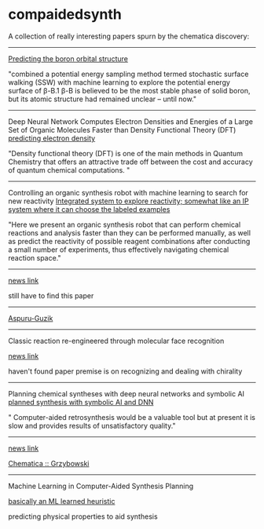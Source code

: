 # compaidedsynth

A collection of really interesting papers spurn by the chematica discovery:

------------------

[Predicting the boron orbital structure](
https://pubs.rsc.org/en/content/articlepdf/2018/sc/c8sc03427c
)

"combined a potential energy sampling method termed stochastic surface walking (SSW) with machine learning to explore the potential energy surface of β-B.1 β-B is believed to be the most stable phase of solid boron, but its atomic structure had remained unclear – until now."

--------------------------------------------

Deep Neural Network Computes Electron Densities
and Energies of a Large Set of Organic Molecules
Faster than Density Functional Theory (DFT) 
[predicting electron density](https://arxiv.org/pdf/1809.02723.pdf)

"Density functional theory (DFT) is one of the main methods in Quantum Chemistry that offers an attractive trade
off between the cost and accuracy of quantum chemical computations. "

--------------------
Controlling an organic synthesis robot with machine learning to search for new reactivity
[Integrated system to explore reactivity; somewhat like an IP system where it can choose the labeled examples](https://www.nature.com/articles/s41586-018-0307-8.epdf?shared_access_token=XUpzk8aCw7-ORoZFkmtP8dRgN0jAjWel9jnR3ZoTv0PkoXk5uIqDml_U7yHIMqOJd1p4gT3dU79JWdc-mLdEQtvHPPCW3TMB6DrUsAde1mdkwmaldc-RVDpMJOFuWmj4s3AjrTv0AUsFopS1vNNSgDXcOtq8D7T0Q9CriV7StYc%3D)

"Here we present an organic synthesis robot that can perform chemical
reactions and analysis faster than they can be performed manually, as
well as predict the reactivity of possible reagent combinations after
conducting a small number of experiments, thus effectively navigating
chemical reaction space."

----------------------

[news link](https://www.nature.com/articles/d41586-018-05664-2?utm_source=fbk_nnc&utm_medium=social&utm_campaign=naturenews&sf193494503=1)

still have to find this paper


----------------

[Aspuru-Guzik](https://www.technologyreview.com/s/602756/software-dreams-up-new-molecules-in-quest-for-wonder-drugs/?utm_campaign=owned_social&utm_source=facebook.com&utm_medium=social&fbclid=IwAR3SDl8CucPm-qBxYw33vmU4ntbzs0kXLxpzlnudC9NmigGd1bAr8WsQp3o)


-------------

Classic reaction re-engineered through molecular face recognition

[news link](https://www.nature.com/articles/d41586-018-04684-2)

haven't found paper
premise is on recognizing and dealing with chirality


----------------
Planning chemical syntheses with deep
neural networks and symbolic AI
[planned synthesis with symbolic AI and DNN](https://www.nature.com/articles/nature25978)

" Computer-aided retrosynthesis
would be a valuable tool but at present it is slow and provides results
of unsatisfactory quality."



-----------------


[news link](https://cen.acs.org/articles/96/i10/Chemists-test-computer-planned-syntheses.html?utm_source=Facebook&utm_medium=Social&utm_campaign=CEN)


[Chematica :: Grzybowski](https://reader.elsevier.com/reader/sd/pii/S2451929418300639?token=5C84928550ED4C63F2C04FFAE95377C1DC2C5D612A41C7481DF7155E1A1B4F689A8A97DE572188B368E8888412B27949)




-------------------

Machine Learning in Computer-Aided Synthesis Planning

[basically an ML learned heuristic](https://pubs.acs.org/doi/pdf/10.1021/acs.accounts.8b00087)

predicting physical properties to aid synthesis 
